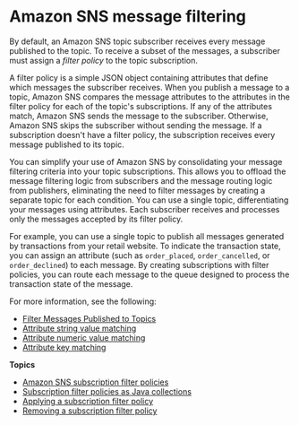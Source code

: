 # Amazon SNS message filtering<a name="sns-message-filtering"></a>

By default, an Amazon SNS topic subscriber receives every message published to the topic\. To receive a subset of the messages, a subscriber must assign a *filter policy* to the topic subscription\.

A filter policy is a simple JSON object containing attributes that define which messages the subscriber receives\. When you publish a message to a topic, Amazon SNS compares the message attributes to the attributes in the filter policy for each of the topic's subscriptions\. If any of the attributes match, Amazon SNS sends the message to the subscriber\. Otherwise, Amazon SNS skips the subscriber without sending the message\. If a subscription doesn't have a filter policy, the subscription receives every message published to its topic\.

You can simplify your use of Amazon SNS by consolidating your message filtering criteria into your topic subscriptions\. This allows you to offload the message filtering logic from subscribers and the message routing logic from publishers, eliminating the need to filter messages by creating a separate topic for each condition\. You can use a single topic, differentiating your messages using attributes\. Each subscriber receives and processes only the messages accepted by its filter policy\.

For example, you can use a single topic to publish all messages generated by transactions from your retail website\. To indicate the transaction state, you can assign an attribute \(such as `order_placed`, `order_cancelled`, or `order_declined`\) to each message\. By creating subscriptions with filter policies, you can route each message to the queue designed to process the transaction state of the message\.

For more information, see the following:
+ [Filter Messages Published to Topics](https://aws.amazon.com/getting-started/tutorials/filter-messages-published-to-topics/)
+ [Attribute string value matching](sns-subscription-filter-policies.md#string-value-matching)
+ [Attribute numeric value matching](sns-subscription-filter-policies.md#numeric-value-matching)
+ [Attribute key matching](sns-subscription-filter-policies.md#attribute-key-matching)

**Topics**
+ [Amazon SNS subscription filter policies](sns-subscription-filter-policies.md)
+ [Subscription filter policies as Java collections](subscription-filter-policies-as-java-collections.md)
+ [Applying a subscription filter policy](message-filtering-apply.md)
+ [Removing a subscription filter policy](message-filtering-policy-remove.md)